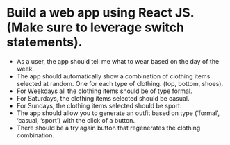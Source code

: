 # Build a web app using React JS. (Make sure to leverage switch statements).

- As a user, the app should tell me what to wear based on the day of the week.
- The app should automatically show a combination of clothing items selected at random. One for each type of clothing. (top, bottom, shoes).
- For Weekdays all the clothing items should be of type formal.
- For Saturdays, the clothing items selected should be casual.
- For Sundays, the clothing items selected should be sport.
- The app should allow you to generate an outfit based on type (‘formal’, ‘casual, ‘sport’) with the click of a button.
- There should be a try again button that regenerates the clothing combination.